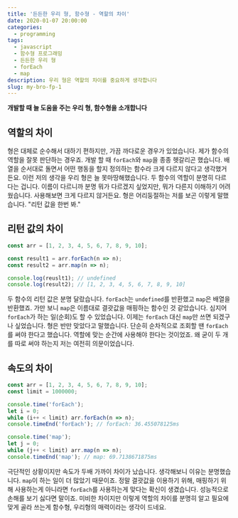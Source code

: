 ```yaml
---
title: '든든한 우리 형, 함수형 - 역할의 차이'
date: 2020-01-07 20:00:00
categories:
  - programming
tags:
  - javascript
  - 함수형 프로그래밍
  - 든든한 우리 형
  - forEach
  - map
description: 우리 형은 역할의 차이를 중요하게 생각합니다
slug: my-bro-fp-1
---
```

**개발할 때 늘 도움을 주는 우리 형, 함수형을 소개합니다**

## 역할의 차이
형은 대체로 순수해서 대하기 편하지만, 가끔 까다로운 경우가 있었습니다. 제가 함수의 역할을 잘못 판단하는 경우죠. 개발 할 때 `forEach`와 `map`을 종종 헷갈리곤 했습니다. 배열을 순서대로 돌면서 어떤 행동을 할지 정의하는 함수라 크게 다르지 않다고 생각했거든요. 이런 저의 생각을 우리 형은 늘 못마땅해했습니다. 두 함수의 역할이 분명히 다르다는 겁니다. 이름이 다르니까 분명 뭐가 다르겠지 싶었지만, 뭐가 다른지 이해하기 어려웠습니다. 사용해보면 크게 다르지 않거든요. 형은 어리둥절하는 저를 보곤 이렇게 말했습니다. "리턴 값을 한번 봐."

## 리턴 값의 차이
```js
const arr = [1, 2, 3, 4, 5, 6, 7, 8, 9, 10];

const result1 = arr.forEach(n => n);
const result2 = arr.map(n => n);

console.log(reuslt1); // undefined
console.log(result2); // [1, 2, 3, 4, 5, 6, 7, 8, 9, 10]
```

두 함수의 리턴 값은 분명 달랐습니다. `forEach`는 `undefined`를 반환했고 `map`은 배열을 반환했죠. 가만 보니 `map`은 이름대로 결괏값을 매핑하는 함수인 것 같았습니다. 심지어 `forEach`가 하는 일(순회)도 할 수 있었습니다. 이제는 `forEach` 대신 `map`만 쓰면 되겠구나 싶었습니다. 형은 반만 맞았다고 말했습니다. 단순히 순차적으로 조회할 땐 `forEach`를 써야 한다고 했습니다. 역할에 맞는 순간에 사용해야 한다는 것이었죠. 왜 굳이 두 개를 따로 써야 하는지 저는 여전히 의문이었습니다.

## 속도의 차이
```js
const arr = [1, 2, 3, 4, 5, 6, 7, 8, 9, 10];
const limit = 1000000;

console.time('forEach');
let i = 0;
while (i++ < limit) arr.forEach(n => n);
console.timeEnd('forEach'); // forEach: 36.455078125ms

console.time('map');
let j = 0;
while (j++ < limit) arr.map(n => n);
console.timeEnd('map'); // map: 69.7138671875ms
```

극단적인 상황이지만 속도가 두배 가까이 차이가 났습니다. 생각해보니 이유는 분명했습니다. `map`이 하는 일이 더 많았기 때문이죠. 정말 결괏값을 이용하기 위해, 매핑하기 위해 사용하는게 아니라면 `forEach`를 사용하는게 맞다는 확신이 생겼습니다. 성능적으로 손해를 보기 싫다면 말이죠. 미비한 차이지만 이렇게 역할의 차이를 분명히 알고 필요에 맞게 골라 쓰는게 함수형, 우리형의 매력이라는 생각이 드네요.
